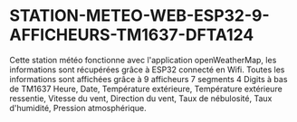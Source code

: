 # STATION-METEO-WEB-ESP32-9-AFFICHEURS-TM1637-DFTA124
Cette station météo fonctionne avec l'application openWeatherMap, les informations sont récupérées grâce à ESP32 connecté en Wifi. Toutes les informations sont affichées grâce à 9 afficheurs 7 segments 4 Digits à bas de TM1637
Heure,
Date,
Température extérieure,
Température extérieure ressentie,
Vitesse du vent,
Direction du vent,
Taux de nébulosité,
Taux d'humidité,
Pression atmosphérique.
